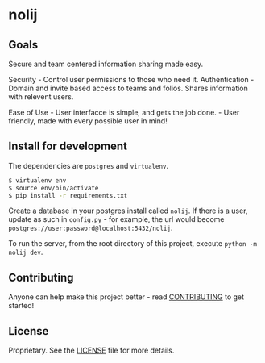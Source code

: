 # nolij

## Goals
Secure and team centered information sharing made easy. 

Security 	- Control user permissions to those who need it. 
	Authentication - Domain and invite based access to teams and folios. 
	Shares information with relevent users. 

Ease of Use - User interfacce is simple, and gets the job done. 
	- User friendly, made with every possible user in mind! 

## Install for development
The dependencies are `postgres` and `virtualenv`.
```bash
$ virtualenv env
$ source env/bin/activate
$ pip install -r requirements.txt
```

Create a database in your postgres install called `nolij`. If there is a user, update as such in
`config.py` - for example, the url would become `postgres://user:password@localhost:5432/nolij`.

To run the server, from the root directory of this project, execute `python -m nolij dev`.


## Contributing
Anyone can help make this project better - read [CONTRIBUTING](CONTRIBUTING.md) to get started!


## License
Proprietary. See the [LICENSE](LICENSE) file for more details.
